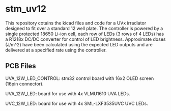 # stm_uv12

This repository cotains the kicad files and code for a UVx irradiator designed to fit over a standard 12 well plate.
The controller is powered by a single protected 18650 Li-ion cell, each row of LEDs (3 rows of 4 LEDs) has a R1218x DC/DC converter for control of LED brightness.
Approximate doses (J/m^2) have been calculated using the expected LED outputs and are delivered at a specified rate using the controller.

## PCB Files

UVA_12W_LED_CONTROL: stm32 control board with 16x2 OLED screen (16pin connector).

UVA_12W_LED: board for use with 4x VLMU1610 UVA LEDs.

UVC_12W_LED: board for use with 4x SML-LXF3535UVC UVC LEDs.
